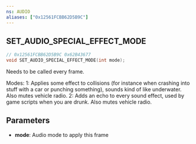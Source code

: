 ```yaml
---
ns: AUDIO
aliases: ["0x12561FCBB62D5B9C"]
---
```

## SET_AUDIO_SPECIAL_EFFECT_MODE

```c
// 0x12561FCBB62D5B9C 0x62B43677
void SET_AUDIO_SPECIAL_EFFECT_MODE(int mode);
```

Needs to be called every frame.

Modes:
1: Applies some effect to collisions (for instance when crashing into stuff with a car or punching something), sounds kind of like underwater. Also mutes vehicle radio.
2: Adds an echo to every sound effect, used by game scripts when you are drunk. Also mutes vehicle radio.

## Parameters
* **mode**: Audio mode to apply this frame

